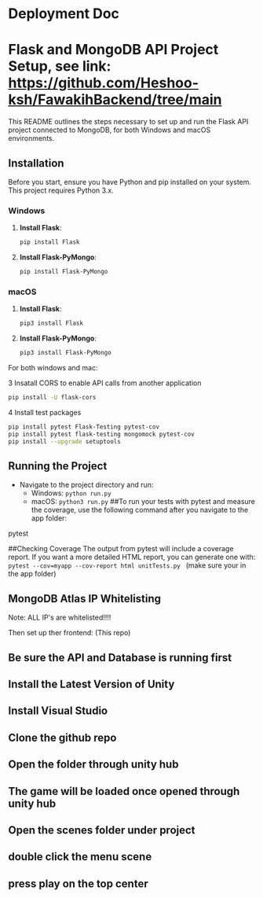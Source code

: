 # Deployment Doc

# Flask and MongoDB API Project Setup, see link: https://github.com/Heshoo-ksh/FawakihBackend/tree/main

This README outlines the steps necessary to set up and run the Flask API project connected to MongoDB, for both Windows and macOS environments. 

## Installation

Before you start, ensure you have Python and pip installed on your system. This project requires Python 3.x.

### Windows

1. **Install Flask**:
   ```bash
   pip install Flask
   ```

2. **Install Flask-PyMongo**:
   ```bash
   pip install Flask-PyMongo
   ```

### macOS

1. **Install Flask**:
   ```bash
   pip3 install Flask
   ```

2. **Install Flask-PyMongo**:
   ```bash
   pip3 install Flask-PyMongo
   ```
For both windows and mac:

3 Insatall CORS to enable API calls from another application
   ```bash
   pip install -U flask-cors
   ```
4 Install test packages
   ```bash
pip install pytest Flask-Testing pytest-cov
pip install pytest flask-testing mongomock pytest-cov
pip install --upgrade setuptools
```
## Running the Project

- Navigate to the project directory and run:
  - Windows: `python run.py`
  - macOS: `python3 run.py`
##To run your tests with pytest and measure the coverage, use the following command after you navigate to the app folder:

pytest 

##Checking Coverage
The output from pytest will include a coverage report. If you want a more detailed HTML report, you can generate one with:
`pytest --cov=myapp --cov-report html unitTests.py ` (make sure your in the app folder)

## MongoDB Atlas IP Whitelisting
Note: ALL IP's are whitelisted!!!!

Then set up ther frontend: (This repo)
## Be sure the API and Database is running first
## Install the Latest Version of Unity
## Install Visual Studio
## Clone the github repo
## Open the folder through unity hub
## The game will be loaded once opened through unity hub
## Open the scenes folder under project
## double click the menu scene
## press play on the top center
